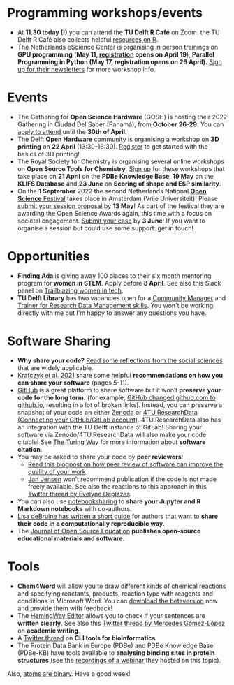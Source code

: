 

# Programming workshops/events

- At **11.30 today (!)** you can attend the **TU Delft R Café** on Zoom. the TU Delft R Café also collects helpful [resources on R](https://github.com/Delft-RCafe/resources/blob/gh-pages/index.md). 
- The Netherlands eScience Center is organising in person trainings on **GPU programming** (**May 11, [registration](https://www.eventbrite.co.uk/e/gpu-programming-tickets-295339015947) opens on April 19**), **Parallel Programming in Python (May 17, registration opens on 26 April).** 
[Sign up for their newsletters](https://esciencecenter.us8.list-manage.com/subscribe?u=a0a563ca342f1949246a9f92f&id=31bfc2303d&mc_cid=22d88cb6ae&mc_eid=ce223eff4c) for more workshop info. 

# Events

- The Gathering for **Open Science Hardware** (GOSH) is hosting their 2022 Gathering in Ciudad Del Saber (Panamá), from **October 26-29**. 
You can [apply to attend](https://gathering2022.openhardware.science/apply) until the **30th of April**. 
- The Delft **Open Hardware** community is organising a workshop on **3D printing** on **22 April** (13:30-16:30). 
[Register](https://www.eventbrite.co.uk/e/learning-to-3d-print-tickets-311037580777) to get started with the basics of 3D printing! 
- The Royal Society for Chemistry is organising several online workshops on **Open Source Tools for Chemistry**. 
[Sign up](https://www.eventbrite.com/e/open-source-tools-for-chemistry-tickets-294585512197) for these workshops that take place on **21 April** on the **PDBe Knowledge Base**, **19 May** on the **KLIFS Database** and **23 June** on **Scoring of shape and ESP similarity**. 
- On the **1 September** 2022 the second Netherlands National [**Open Science** Festival](https://opensciencefestival.nl/) takes place in Amsterdam (Vrije Universiteit)! 
Please [submit your session proposal](https://opensciencefestival.nl/call-for-sessions-2022/) by **13 May**! 
As part of the festival they are awarding the Open Science Awards again, this time with a focus on societal engagement. 
[Submit your case](https://opensciencefestival.nl/call-for-open-science-awards-2022/) by **3 June**! 
If you want to organise a session but could use some support: get in touch! 

# Opportunities

- **Finding Ada** is giving away 100 places to their six month mentoring program for **women in STEM**. Apply before **8 April**. 
See also this Slack panel on [Trailblazing women in tech](https://slackwomensday.splashthat.com/slackemail).
- **TU Delft Library** has two vacancies open for a [Community Manager](https://www.academictransfer.com/en/310351/4turesearchdata-community-manager/) and [Trainer for Research Data Management skills](https://www.academictransfer.com/en/310352/research-data-and-software-management-trainer/). 
You won't be working directly with me but I'm happy to answer any questions you have. 

# Software Sharing

- **Why share your code?**
[Read some reflections from the social sciences](https://www.ncrm.ac.uk/news/show.php?article=5705) that are widely applicable. 
- [Krafczyk et al. 2021]( https://doi.org/10.1098/rsta.2020.0069) share some helpful **recommendations on how you can share your software** (pages 5-11). 
- [GitHub](https://github.com/) is a great platform to share software but it won’t **preserve your code for the long term.** (for example, [GitHub changed github.com to github.io](https://twitter.com/EmilyEscamilla_/status/1509252361310588932), resulting in a lot of broken links). 
Instead, you can preserve a snapshot of your code on either [Zenodo](https://docs.github.com/en/repositories/archiving-a-github-repository/referencing-and-citing-content) or [4TU.ResearchData (Connecting your GitHub/GitLab account)](https://data.4tu.nl/info/en/about-your-data/getting-started). 
4TU.ResearchData also has an integration with the TU Delft instance of GitLab! 
Sharing your software via Zenodo/4TU.ResearchData will also make your code citable! See [The Turing Way](https://the-turing-way.netlify.app/communication/citable/citable-cff.html) for more information about **software citation**. 
- You may be asked to share your code by **peer reviewers**! 
  - [Read this blogpost on how peer review of software can improve the quality of your work]( https://ropensci.org/blog/2019/04/18/wild-standards/)
  - [Jan Jensen](https://twitter.com/janhjensen/status/1479434115397136392) won’t recommend publication if the code is not made freely available. 
See also the reactions to this approach in this [Twitter thread by Evelyne Deplazes](https://twitter.com/DeplazesEvelyne/status/1479625126458978305).  
- You can also use [notebooksharing](https://notebooksharing.space/) to **share your Jupyter and R Markdown notebooks** with co-authors. 
- [Lisa deBruine has written a short guide](https://twitter.com/LisaDeBruine/status/1504063177012695047) for authors that want to **share their code in a computationally reproducible way**. 
- The [Journal of Open Source Education]( https://jose.theoj.org/) **publishes open-source educational materials and software**.


# Tools 

- **Chem4Word** will allow you to draw different kinds of chemical reactions and specifying reactants, products, reaction type with reagents and conditions in Microsoft Word.
You can [download the betaversion](https://www.chem4word.co.uk/2022/03/15/all-new-for-2022-chem4word-does-chemical-reactions/) now and provide them with feedback!
- The [HemingWay Editor](https://hemingwayapp.com/) allows you to check if your sentences are **written clearly**. See also this [Twitter thread by Mercedes Gómez-López](https://twitter.com/dr_gomez_lopez/status/1503833830742016008) on **academic writing**.
- A [Twitter thread](https://twitter.com/rust4bio/status/1479817227964760066) on **CLI tools for bioinformatics**. 
- The Protein Data Bank in Europe (PDBe) and PDBe Knowledge Base (PDBe-KB) have tools available to **analysing binding sites in protein structures** (see the [recordings of a webinar](https://www.ebi.ac.uk/training/events/guide-analysing-binding-sites-protein-structures) they hosted on this topic). 

Also, [atoms are binary](https://twitter.com/KatysCartoons/status/1504463231380865031). Have a good week! 

